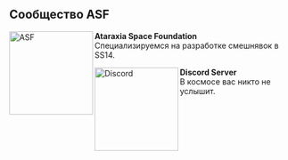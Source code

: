 ## Сообщество ASF

[<img src="https://i.imgur.com/XiS9QP5.png" alt="ASF" width="150" align="left">](https://github.com/AtaraxiaSpaceFoundation)
**Ataraxia Space Foundation**<br>Специализируемся на разработке смешнявок в SS14.

[<img src="https://i.imgur.com/xMzKtYK.png" alt="Discord" width="150" align="left">](https://www.youtube.com/watch?v=dQw4w9WgXcQ)
**Discord Server**<br>В космосе вас никто не услышит.
